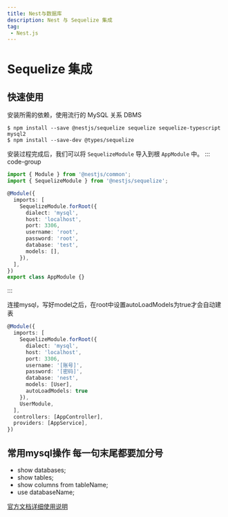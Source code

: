 ```yaml
---
title: Nest与数据库
description: Nest 与 Sequelize 集成
tag:
 - Nest.js
---
```


# Sequelize 集成

## 快速使用

安装所需的依赖，使用流行的 MySQL 关系 DBMS
```
$ npm install --save @nestjs/sequelize sequelize sequelize-typescript mysql2
$ npm install --save-dev @types/sequelize
```

安装过程完成后，我们可以将 `SequelizeModule` 导入到根 `AppModule` 中。
::: code-group
```ts [app.module.ts]
import { Module } from '@nestjs/common';
import { SequelizeModule } from '@nestjs/sequelize';

@Module({
  imports: [
    SequelizeModule.forRoot({
      dialect: 'mysql',
      host: 'localhost',
      port: 3306,
      username: 'root',
      password: 'root',
      database: 'test',
      models: [],
    }),
  ],
})
export class AppModule {}
```
:::


连接mysql，写好model之后，在root中设置autoLoadModels为true才会自动建表

```ts
@Module({
  imports: [
    SequelizeModule.forRoot({
      dialect: 'mysql',
      host: 'localhost',
      port: 3306,
      username: '[账号]',
      password: '[密码]',
      database: 'nest',
      models: [User],
      autoLoadModels: true 
    }),
    UserModule,
  ],
  controllers: [AppController],
  providers: [AppService],
})
```

## 常用mysql操作  每一句末尾都要加分号
+ show databases;
+ show tables;
+ show columns from tableName;
+ use databaseName;

[官方文档详细使用说明](https://nest.nodejs.cn/techniques/database#sequelize-集成)